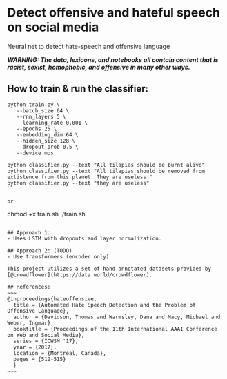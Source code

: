 # Detect offensive and hateful speech on social media
Neural net to detect hate-speech and offensive language

***WARNING: The data, lexicons, and notebooks all contain content that is racist, sexist, homophobic, and offensive in many other ways.***

##  How to train & run the classifier:
```
python train.py \
   --batch_size 64 \
   --rnn_layers 5 \
   --learning_rate 0.001 \
   --epochs 25 \
   --embedding_dim 64 \
   --hidden_size 128 \
   --dropout_prob 0.5 \
   --device mps

python classifier.py --text "All tilapias should be burnt alive"
python classifier.py --text "All tilapias should be removed from extistence from this planet. They are useless "
python classifier.py --text "they are useless"
``

or 

```
chmod +x train.sh
./train.sh
```

## Approach 1:
- Uses LSTM with dropouts and layer normalization.

## Approach 2: (TODO)
- Use transformers (encoder only)

This project utilizes a set of hand annotated datasets provided by [@crowdflower](https://data.world/crowdflower).

## References:
~~~
@inproceedings{hateoffensive,
  title = {Automated Hate Speech Detection and the Problem of Offensive Language},
  author = {Davidson, Thomas and Warmsley, Dana and Macy, Michael and Weber, Ingmar}, 
  booktitle = {Proceedings of the 11th International AAAI Conference on Web and Social Media},
  series = {ICWSM '17},
  year = {2017},
  location = {Montreal, Canada},
  pages = {512-515}
  }
~~~
